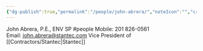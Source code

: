 ```yaml
---
{"dg-publish":true,"permalink":"/people/john-abrera/","noteIcon":"","created":"2025-05-20T10:31:33.735-05:00"}
---
```


John Abrera, P.E., ENV SP
#people
Mobile: 201 826-0561  
Email: john.abrera@stantec.com
Vice President of [[Contractors/Stantec\|Stantec]]

